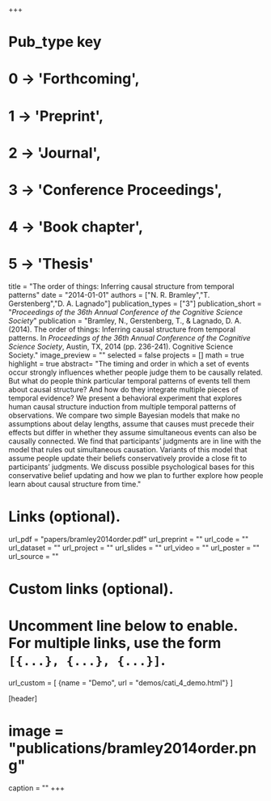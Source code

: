 +++
# Pub_type key
# 0 -> 'Forthcoming',
# 1 -> 'Preprint',
# 2 -> 'Journal',
# 3 -> 'Conference Proceedings',
# 4 -> 'Book chapter',
# 5 -> 'Thesis'


title = "The order of things: Inferring causal structure from temporal patterns"
date = "2014-01-01"
authors = ["N. R. Bramley","T. Gerstenberg","D. A. Lagnado"]
publication_types = ["3"]
publication_short = "_Proceedings of the 36th Annual Conference of the Cognitive Science Society_"
publication = "Bramley, N., Gerstenberg, T., & Lagnado, D. A. (2014). The order of things: Inferring causal structure from temporal patterns. In _Proceedings of the 36th Annual Conference of the Cognitive Science Society_, Austin, TX, 2014 (pp. 236-241). Cognitive Science Society."
image_preview = ""
selected = false
projects = []
math = true
highlight = true
abstract= "The timing and order in which a set of events occur strongly influences whether people judge them to be causally related. But what do people think particular temporal patterns of events tell them about causal structure? And how do they integrate multiple pieces of temporal evidence? We present a behavioral experiment that explores human causal structure induction from multiple temporal patterns of observations. We compare two simple Bayesian models that make no assumptions about delay lengths, assume that causes must precede their effects but differ in whether they assume simultaneous events can also be causally connected. We find that participants’ judgments are in line with the model that rules out simultaneous causation. Variants of this model that assume people update their beliefs conservatively provide a close fit to participants’ judgments. We discuss possible psychological bases for this conservative belief updating and how we plan to further explore how people learn about causal structure from time."

# Links (optional).
url_pdf = "papers/bramley2014order.pdf"
url_preprint = ""
url_code = ""
url_dataset = ""
url_project = ""
url_slides = ""
url_video = ""
url_poster = ""
url_source = ""

# Custom links (optional).
#   Uncomment line below to enable. For multiple links, use the form `[{...}, {...}, {...}]`.
url_custom = [
{name = "Demo", url = "demos/cati_4_demo.html"}
]

[header]
# image = "publications/bramley2014order.png"
caption = ""
+++